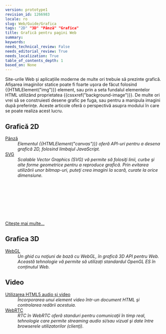 ```yaml
---
version: prototype1
revision_id: 1266983
locale: ro
slug: Web/Guide/Grafica
tags: "2D" "3D" "Pânză" "Grafica"
title: Grafică pentru pagini Web
summary: 
keywords: 
needs_technical_review: False
needs_editorial_review: True
needs_localization: True
table_of_contents_depth: 1
based_on: None
---
```

<p><span class="seoSummary">Site-urile Web și aplicațiile moderne de multe ori trebuie să prezinte grafică. Afișarea imaginilor statice poate fi foarte uşora&nbsp;de făcut folosind</span> {{HTMLElement("img")}} element, sau prin a seta fundalul elementelor HTML utilizând proprietatea {{cssxref("background-image")}}. De multe ori vrei să se construiesti desene grafic pe fuga,&nbsp;sau pentru a manipula imagini după preferinţe. Aceste articole oferă o perspectivă&nbsp;asupra modului în care se poate realiza acest lucru.</p>

<div class="row topicpage-table">
<div class="section">
<h2 class="Documentation" id="Docs_for_add-on_developers" name="Docs_for_add-on_developers">Grafică&nbsp;2D</h2>

<dl>
 <dt><a href="https://developer.mozilla.org/en-US/docs/HTML/Canvas">Pânză</a></dt>
 <dd><em>Elementul {{HTMLElement("canvas")}} oferă API-uri pentru a desena grafică 2D, folosind limbajul JavaScript.</em></dd>
 <dt><a href="/en-US/docs/Web/SVG">SVG</a></dt>
 <dd><em>Scalable Vector Graphics (SVG) vă permite să folosiţi linii, curbe şi alte forme geometrice pentru a reproduce grafică. Prin evitarea utilizării unor bitmap-uri, puteţi crea imagini la scară, curate la orice dimensiune.</em></dd>
</dl>

<p>&nbsp;</p>

<p>&nbsp;</p>

<p>&nbsp;</p>

<p>&nbsp;</p>

<p><span class="alllinks"><a href="/en-US/docs/tag/Graphics">Citeşte mai multe...</a></span></p>
</div>

<div class="section">
<h2 class="Documentation" id="Docs_for_add-on_developers" name="Docs_for_add-on_developers">Grafica 3D</h2>

<dl>
 <dt><a href="/en-US/docs/Web/WebGL">WebGL</a></dt>
 <dd><em>Un ghid cu noţiuni de bază cu WebGL, în grafică 3D API pentru Web. Această tehnologie vă permite să utilizați standardul OpenGL ES în conținutul Web.</em></dd>
</dl>

<h2 id="Video">Video</h2>

<dl>
 <dt><a href="https://developer.mozilla.org/en-US/docs/Web/Guide/HTML/Using_HTML5_audio_and_video">Utilizarea HTML5 audio și video</a></dt>
 <dd><em>Încorporarea unui element video într-un document HTML şi controlarea redării acestuia.</em></dd>
 <dt><a href="/en-US/docs/WebRTC">WebRTC</a></dt>
 <dd><em>RTC în WebRTC oferă standuri pentru comunicaţii în timp real, tehnologie care permite streaming audio si/sau vizual şi date între browserele utilizatorilor (clienţi).</em></dd>
</dl>
</div>
</div>

<p>&nbsp;</p>

